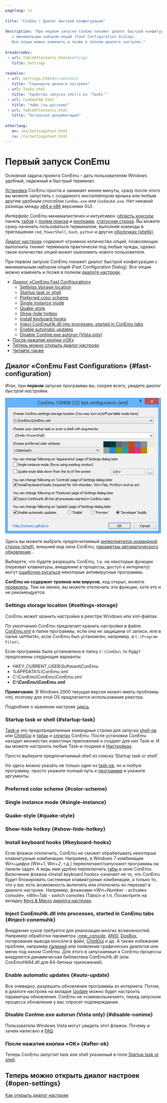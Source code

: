 ```yaml
---
pagelang: ru

title: "ConEmu | Диалог быстрой конфигурации"

description: "При первом запуске ConEmu покажет диалог быстрой конфигурации
   с минимальным набором опций (Fast Configuration Dialog).
   Все опции можно изменить и позже в полном диалоге настроек."

breadcrumbs:
 - url: TableOfContents.html#settings
   title: Settings

readalso:
 - url: Settings.html#screenshots
   title: "Скриншоты диалога настроек"
 - url: Tasks.html
   title: "Удобство запуска shells из ‘Tasks’"
 - url: ConEmuFAQ.html
   title: "ЧаВо (на русском)"
 - url: TableOfContents.html
   title: "Остальная документация"

otherlang:
   en: /en/SettingsFast.html
   ru: /ru/SettingsFast.html
---
```


# Первый запуск ConEmu

Основная задача проекта ConEmu – дать пользователям Windows
удобный, надежный и быстрый терминал.


[Установка](Installation.html) ConEmu проста и занимает менее минуты,
сразу после этого вы можете запустить с созданного инсталлятором ярлыка
или любым другим удобным способом `ConEmu.exe` или `ConEmu64.exe`.
Нет никакой разницы между [x64 и x86](VersionComparison.html#x64-or-x86) версиями GUI.

Интерфейс ConEmu минималистичен и интуитивен: [область консоли](VirtualConsole.html),
панель [табов](TabBar.html) c [полем поиска](SearchBar.html)
и [кнопками](ToolBar.html), [статусная строка](StatusBar.html).
Вы можете сразу начинать пользоваться терминалом, выполняя
команды в приглашении `cmd`, `PowerShell`, `bash`, `python`
и других [оболочках (shells)](TerminalVsShell.html).

[Диалог настроек](Settings.html) содержит огромное количество опций,
позволяющих выполнить тюнинг терминала практически под любые нужды,
однако такое количество опций может ошеломить нового пользователя.

При первом запуске ConEmu покажет диалог быстрой конфигурации
с минимальным набором опций (Fast Configuration Dialog).
Все опции можно изменить и позже в полном [диалоге настроек](Settings.html).


* [Диалог «ConEmu Fast Configuration»](#fast-configuration)
  * [Settings storage location](#settings-storage)
  * [Startup task or shell](#startup-task)
  * [Preferred color scheme](#color-scheme)
  * [Single instance mode](#single-instance)
  * [Quake-style](#quake-style)
  * [Show-hide hotkey](#show-hide-hotkey)
  * [Install keyboard hooks](#keyboard-hooks)
  * [Inject ConEmuHk.dll into processes, started in ConEmu tabs](#inject-conemuhk)
  * [Enable automatic updates](#auto-update)
  * [Disable ConIme.exe autorun (Vista only)](#disable-conime)
* [После нажатия кнопки «OK»](#after-ok)
* [Теперь можно открыть диалог настроек](#open-settings)
* [Читайте также](#read-also)


## Диалог «ConEmu Fast Configuration»  {#fast-configuration}

Итак, при **первом** запуске программы вы, скорее всего,
увидите *диалог быстрой настройки*.

![Диалог предварительной настройки ConEmu](/img/Settings-Fast.png)

Здесь вы можете выбрать предпочитаемый
[интерпретатор командной строки (shell)](TerminalVsShell.html),
внешний вид окна ConEmu,
[параметры автоматического обновления](SettingsUpdate.html)...

Выберете, что будете разрешать ConEmu, т.к. на некоторые функции
(перехват клавиатуры, внедрение в процессы, доступ к интернету)
могут [ошибочно ругаться](FalseAlarms.html) некоторые антивирусные программы.

**ConEmu не содержит троянов или вирусов**,
код открыт, можете [проверить](Source.html).
Тем не менее, вы можете отключить эти функции, хотя это и не рекомендуется.



### Settings storage location   {#settings-storage}

ConEmu может хранить настройки в реестре Windows или xml-файлах.

По умолчанию ConEmu предлагает хранить настройки в файле
[ConEmu.xml](ConEmuXml.html)
в папке программы, если она не защищена от записи,
или в папке `%APPDATA%`, если ConEmu был установлен,
например, в `C:\Program Files\`.

Если программа была установлена в папку `C:\ConEmu\` то будут предложены следующие варианты:

* HKEY_CURRENT_USER\Software\ConEmu
* %APPDATA%\ConEmu.xml
* C:\ConEmu\ConEmu\ConEmu.xml
* **C:\ConEmu\ConEmu.xml**

**Примечание**. В Windows 2000 текущая версия может иметь проблемы xml,
поэтому для этой OS предлагается использование реестра.

Подробнее о хранении настроек [здесь](ConEmuXml.html).


### Startup task or shell   {#startup-task}

[Task-и](Tasks.html) это предопределенные командные строки
для запуска [shell-ов](TerminalVsShell.html) или [ChildGui](ChildGui.html)
в [табах](TabBar.html) и [сплитах](SplitScreen.html) ConEmu.
После установки ConEmu находит множество известных приложений и создает для них Task-и.
И вы можете настроить любые Task-и позднее в [Настройках](SettingsTasks.html).

Просто выберите предпочитаемый shell из списка ‘Startup task or shell’.

Но здесь можно указать не только один из [task-ов](Tasks.html),
но и любую программу, просто укажите полный путь к
[программе](https://wikipedia.org/wiki/Executable)
и укажите аргументы.


### Preferred color scheme   {#color-scheme}
### Single instance mode   {#single-instance}
### Quake-style   {#quake-style}
### Show-hide hotkey   {#show-hide-hotkey}

### Install keyboard hooks   {#keyboard-hooks}

Если флажок отключить, ConEmu не сможет обрабатывать некоторые
клавиатурные комбинации.
Например, в Windows 7 комбинации Win+*цифра* (Win+*1*, Win+*2*, т.д.)
переключают/запускают программы на панели задач.
А ведь ими удобно переключать [табы](TabBar.html) в окне ConEmu.
Включение флажка «Install keyboard hooks» означает не то,
что ConEmu будет блокировать системные клавиатурные комбинации,
а только то, что у вас есть возможность включить или отключить их
перехват в диалоге настроек.
Например, флажками «Win+Number - activates console»,
«Win+Tab - switch consoles (Tabs)» и т.п.
Посмотрите на вкладку [Keys & Macro](SettingsHotkeys.html) [диалога настроек](Settings.html).


### Inject ConEmuHk.dll into processes, started in ConEmu tabs   {#inject-conemuhk}

Внедрение хуков требуется для реализации многих возможностей.
Например обработки параметра [-new_console](NewConsole.html),
[ANSI](AnsiEscapeCodes.html), [DosBox](DosBox.html),
логирование вывода консоли в файл, [ChildGui](ChildGui.html) и др.
А также избежания проблем, например [падений](MicrosoftBugs.html)
или появления графических диалогов или меню под окном ConEmu.
Для этого в запускаемые в ConEmu процессы внедряется динамическая библиотека
ConEmuHk.dll (или ConEmuHk64.dll для 64-битных приложений).


### Enable automatic updates   {#auto-update}

Все очевидно, разрешить обновление программы из интернета.
Потом, в диалоге настроек на вкладке [Update](SettingsUpdate.html)
можно будет настроить параметры обновления.
ConEmu не «самовольничает», перед запуском процесса обновления у вас спросят подтверждение.


### Disable ConIme.exe autorun (Vista only)   {#disable-conime}

Пользователи Windows Vista могут увидеть этот флажок.
Почему и зачем написано в [FAQ](ConEmuFAQ.html#Windows_Vista).


### После нажатия кнопки «OK»   {#after-ok}

Теперь ConEmu запустит task или shell
указанный в поле [Startup task or shell](#startup-task).


## Теперь можно открыть диалог настроек  {#open-settings}

[Как открыть диалог настроек](Settings.html#Settings_dialog)
